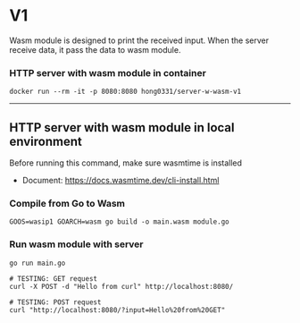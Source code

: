 # V1
Wasm module is designed to print the received input. When the server receive data, it pass the data to wasm module. 


### HTTP server with wasm module in container
```
docker run --rm -it -p 8080:8080 hong0331/server-w-wasm-v1
```

----
## HTTP server with wasm module in local environment 
Before running this command, make sure wasmtime is installed 
- Document: https://docs.wasmtime.dev/cli-install.html


### Compile from Go to Wasm 
```
GOOS=wasip1 GOARCH=wasm go build -o main.wasm module.go
```

### Run wasm module with server 
```
go run main.go 
```

```shell 
# TESTING: GET request 
curl -X POST -d "Hello from curl" http://localhost:8080/

# TESTING: POST request 
curl "http://localhost:8080/?input=Hello%20from%20GET"

```


